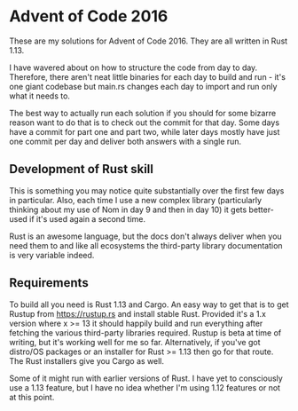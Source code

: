 # Advent of Code 2016

These are my solutions for Advent of Code 2016. They are all written in Rust 1.13.

I have wavered about on how to structure the code from day to day. Therefore, there aren't neat little binaries for each day to build and run - it's one giant codebase but main.rs changes each day to import and run only what it needs to.

The best way to actually run each solution if you should for some bizarre reason want to do that is to check out the commit for that day. Some days have a commit for part one and part two, while later days mostly have just one commit per day and deliver both answers with a single run.

## Development of Rust skill

This is something you may notice quite substantially over the first few days in particular. Also, each time I use a new complex library (particularly thinking about my use of Nom in day 9 and then in day 10) it gets better-used if it's used again a second time.

Rust is an awesome language, but the docs don't always deliver when you need them to and like all ecosystems the third-party library documentation is very variable indeed.

## Requirements

To build all you need is Rust 1.13 and Cargo. An easy way to get that is to get Rustup from https://rustup.rs and install stable Rust. Provided it's a 1.x version where x >= 13 it should happily build and run everything after fetching the various third-party libraries required. Rustup is beta at time of writing, but it's working well for me so far. Alternatively, if you've got distro/OS packages or an installer for Rust >= 1.13 then go for that route. The Rust installers give you Cargo as well.

Some of it might run with earlier versions of Rust. I have yet to consciously use a 1.13 feature, but I have no idea whether I'm using 1.12 features or not at this point.
